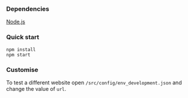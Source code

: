 ### Dependencies

[Node.js](https://nodejs.org)

### Quick start

```
npm install
npm start
```

### Customise

To test a different website open `/src/config/env_development.json` and change the value of `url`.

